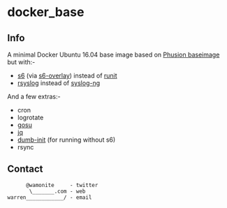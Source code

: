 # docker_base

## Info

A minimal Docker Ubuntu 16.04 base image based on [Phusion baseimage](https://github.com/phusion/baseimage-docker) but with:-

* [s6](http://skarnet.org/software/s6/) (via [s6-overlay](https://github.com/just-containers/s6-overlay)) instead of [runit](http://smarden.org/runit/)
* [rsyslog](http://www.rsyslog.com/) instead of [syslog-ng](https://syslog-ng.org/)

And a few extras:-

* cron
* logrotate
* [gosu](https://github.com/tianon/gosu)
* [jq](https://stedolan.github.io/jq/)
* [dumb-init](https://github.com/Yelp/dumb-init) (for running without s6)
* rsync

## Contact

          @wamonite     - twitter
           \_______.com - web
    warren____________/ - email
